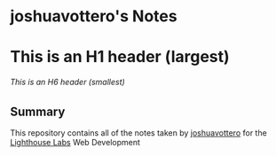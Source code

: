 # joshuavottero's Notes

# This is an H1 header (largest)
###### This is an H6 header (smallest)

## Summary

This repository contains all of the notes taken by [joshuavottero](https://github.com/joshuavottero) for the [Lighthouse Labs](https://www.lighthouselabs.ca/) Web Development